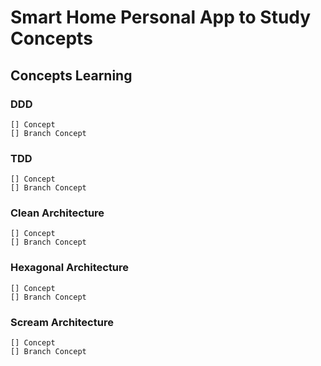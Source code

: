 # Smart Home Personal App to Study Concepts

## Concepts Learning

### DDD
    [] Concept
    [] Branch Concept
### TDD
    [] Concept
    [] Branch Concept
### Clean Architecture
    [] Concept
    [] Branch Concept
### Hexagonal Architecture
    [] Concept
    [] Branch Concept
### Scream Architecture
    [] Concept
    [] Branch Concept